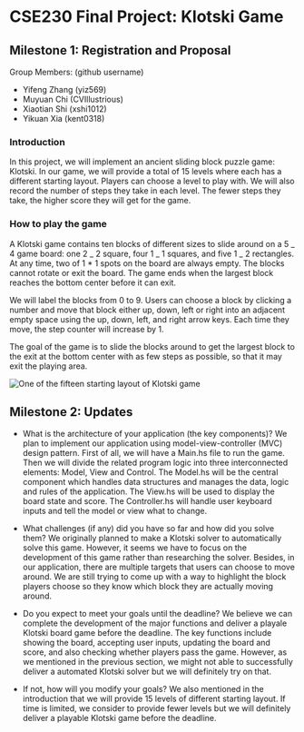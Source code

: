 # CSE230 Final Project: Klotski Game

## Milestone 1: Registration and Proposal

Group Members: (github username)

- Yifeng Zhang (yiz569)
- Muyuan Chi (CVIllustrious)
- Xiaotian Shi (xshi1012)
- Yikuan Xia (kent0318)

### Introduction

In this project, we will implement an ancient sliding block puzzle game: Klotski.
In our game, we will provide a total of 15 levels where each has a different
starting layout. Players can choose a level to play with. We will also record
the number of steps they take in each level. The fewer steps they take, the
higher score they will get for the game.

### How to play the game

A Klotski game contains ten blocks of different sizes to slide around on a
5 _ 4 game board: one 2 _ 2 square, four 1 _ 1 squares, and five
1 _ 2 rectangles. At any time, two of 1 \* 1 spots on the board are
always empty. The blocks cannot rotate or exit the board. The game ends when the
largest block reaches the bottom center before it can exit.

We will label the blocks from 0 to 9. Users can choose a block by clicking a
number and move that block either up, down, left or right into an adjacent empty
space using the up, down, left, and right arrow keys. Each time they move, the
step counter will increase by 1.

The goal of the game is to slide the blocks around to get the largest block
to the exit at the bottom center with as few steps as possible, so that it may
exit the playing area.

![One of the fifteen starting layout of Klotski game](https://i.imgur.com/4b1M0yu.png)

## Milestone 2: Updates

- What is the architecture of your application (the key components)?
  We plan to implement our application using model-view-controller (MVC) design
  pattern. First of all, we will have a Main.hs file to run the game. Then we
  will divide the related program logic into three interconnected elements: Model,
  View and Control. The Model.hs will be the central component which handles data
  structures and manages the data, logic and rules of the application. The View.hs
  will be used to display the board state and score. The Controller.hs will handle
  user keyboard inputs and tell the model or view what to change.

- What challenges (if any) did you have so far and how did you solve them?
  We originally planned to make a Klotski solver to automatically solve this game.
  However, it seems we have to focus on the development of this game rather than
  researching the solver. Besides, in our application, there are multiple targets
  that users can choose to move around. We are still trying to come up with a way
  to highlight the block players choose so they know which block they are actually
  moving around.

- Do you expect to meet your goals until the deadline?
  We believe we can complete the development of the major functions and deliver a
  playale Klotski board game before the deadline. The key functions include showing
  the board, accepting user inputs, updating the board and score, and also checking
  whether players pass the game. However, as we mentioned in the previous section,
  we might not able to successfully deliver a automated Klotski solver but we will
  definitely try on that.

- If not, how will you modify your goals?
  We also mentioned in the introduction that we will provide 15 levels of different
  starting layout. If time is limited, we consider to provide fewer levels but we
  will definitely deliver a playable Klotski game before the deadline.
